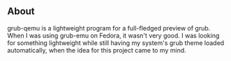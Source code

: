 About
-----
grub-qemu is a lightweight program for a full-fledged preview of grub. When I was using grub-emu on Fedora, it wasn't very good.
 I was looking for something lightweight while still having my system's grub theme loaded automatically, when the idea for this project came to my mind.

